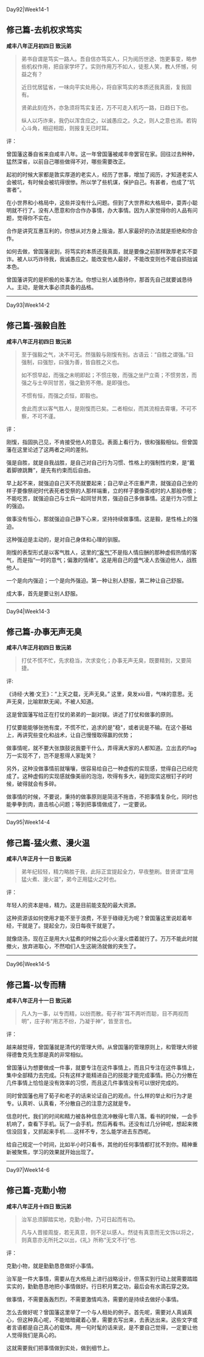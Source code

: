 Day92|Week14-1

## 修己篇-去机权求笃实

**咸丰八年正月初四日 致沅弟**

>弟书自谓是笃实一路人。吾自信亦笃实人，只为阅历世途、饱更事变，略参些机权作用，把自家学坏了。实则作用万不如人，徒惹人笑，教人怀憾，何益之有？
>
>近日忧居猛省，一味向平实处用心，将自家笃实的本质还我真面，复我固有。
>
>贤弟此刻在外，亦急须将笃实复还，万不可走入机巧一路，日趋日下也。
>
>纵人以巧诈来，我仍以浑含应之，以诚愚应之。久之，则人之意也消。若钩心斗角，相迎相距，则报复无已时耳。

评：


曾国藩这番自省来自咸丰八年。这一年曾国藩被咸丰帝罢官在家。回往过去种种，猛然深省，以前自己哪些做得不对，哪些需要改正。

起初的时候大家都是敦实厚道的老实人，经历了世事，增加了阅历，才知道老实人会被坑，有时候会被坑得很惨。所以学了些机谋，保护自己。有甚者，也成了“坑害者”。

在小世界和小格局中，这些并没有什么问题。但到了大世界和大格局中，耍弄小聪明就不行了。没有人愿意和你合作办事情，办大事情。因为人家觉得你的人品有问题，觉得你不实在。

合作是讲究互惠互利的，你想从对方身上揩油，那人家最好的办法就是拒绝和你合作。

如何去做，曾国藩说到，将笃实的本质还我真面，就是要像之前那样敦厚老实不耍诈。被人以巧诈待我，我诚愚应之。能改变他人最好，不能改变则也不能自损拙诚本色。

曾国藩讲究的是积极的处事方法。你想让别人诚恳待你，那首先自己就要诚恳待人。主动，是做大事必须具备的品格。

------

Day93|Week14-2

## 修己篇-强毅自胜

**咸丰八年正月初四日 致沅弟**

>至于强毅之气，决不可无。然强毅与刚愎有别。古语云：“自胜之谓强。”曰强制，曰强恕，曰强为善，皆自胜之义也。
>
>如不惯早起，而强之未明即起；不惯庄敬，而强之坐尸立斋；不惯劳苦，而强之与士卒同甘苦，强之勤劳不倦。是即强也。
>
>不惯有恒，而强之贞恒，即毅也。
>
>舍此而求以客气胜人，是刚愎而已矣。二者相似，而其流相去霄壤，不可不察，不可不谨。

评：

刚愎，指固执己见，不肯接受他人的意见。表面上看行为，很和强毅相似。但曾国藩在这里论述了这两者之间的差别。

强是自胜，就是自我战胜，是自己对自己行为习惯、性格上的强制性约束，是“戴着脚镣跳舞”，是先有约束而后自由。

早上起不来，就强迫自己天不亮就要起来；自己举止不庄重严肃，就强迫自己坐的样子要像祭祀时代表死者受祭的人那样端重，立的样子要像斋戒时的人那般恭敬；不能吃苦，就强迫自己与士兵一起同甘共苦，强迫自己多做事情。这是行为习惯上的强迫。

做事没有恒心，那就强迫自己静下心来，坚持持续做事情。这是毅，是性格上的强迫。

这种强迫是主动的，是对自己身体和心理的驯服。

刚愎的表型形式是以客气胜人，这里的[“客气”](https://zhidao.baidu.com/question/465638962.html)不是指人情应酬的那种虚假热情的客气，而是指“一时的意气；偏激的情绪”。这是用自己的盛气凌人去强迫他人，战胜他人。

一个是向内强迫；一个是向外强迫。第一种让别人舒服，第二种让自己舒服。

成大事，首先是要让别人舒服。

------

Day94|Week14-3

## 修己篇-办事无声无臭

**咸丰八年正月初四日 致沅弟**

>打仗不慌不忙，先求稳当，次求变化；办事无声无臭，既要精到，又要简捷。

评:

《诗经·大雅·文王》：“上天之载，无声无臭。” 这里，臭发xiù音，气味的意思。无声无臭，比喻默默无闻，不被人知道。

这是曾国藩写给正在打仗的弟弟的一副对联。讲述了打仗和做事的原则。

打仗要能能够张弛有度，不慌不忙，追求的是"稳"，或者说是不输。在这个基础上，再讲究些变化和战术，让自己慢慢取得赢的优势；

做事情呢，就不要大张旗鼓说我要干什么，弄得满大家的人都知道。立出去的flag万一实现不了，岂不是惹得人家耻笑？

另外，这种没做事情前就嚷嚷，很容易给自己一种虚假的实现感，觉得自己已经完成了。这种虚假的实现感就像美丽的泡泡，吹得有多大，碰到现实这根钉子的时候，破得就会有多碎。

做事情的时候，不要说，秉持的做事原则是简洁不拖沓，不把事情复杂化，同时也能拳拳到肉，直击核心问题；等到把事情做成了，一定要说。

------

Day95|Week14-4

## 修己篇-猛火煮、漫火温

**咸丰八年正月十一日 致沅弟**

> 弟年纪较轻，精力略胜于我，此际正宜提起全力，早夜整刷。昔贤谓“宜用猛火煮、漫火温”，弟今正用猛火之时也。

评：

年轻人的资本是啥，精力。这是目前能支配的最大资源。

这种资源该如何使用才能不至于浪费，不至于碌碌无为呢？曾国藩这里说趁着年经，干就是了。提起全力，没日每夜干就是了。

就像烧汤，现在正是用大火猛煮的时候之后小火漫火煨着就行了。万万不能此时就撤火，放弃进取心，不然咱们人生这碗汤就做的夹生了。

------

Day96|Week14-5

## 修己篇-以专而精

**咸丰八年正月十一日 致沅弟**

>凡人为一事，以专而精，以纷而散。荀子称“耳不两听而聪，目不两视而明”，庄子称“用志不纷，乃凝于神”，皆至言也。

评：

越来越觉得，曾国藩就是清代的管理大师。从曾国藩的管理原则上，和管理大师彼得德鲁克先生那是真的非常相似。

曾国藩认为想要做成一件事，就要专注在这件事情上，而且只专注在这件事情上，集中全部精力去完成。只有这样才能精进自己的技能才能完成事情。把心力分散在几件事情上恰恰是没有效率的习惯，而且这几件事情没有可以很好完成的。

同时曾国藩也用了荀子和老子的话来论证自己的观点。什么样的举止和行为才是专。认真听、认真看，不分散自己的注意力这就是专。

信息时代，我们的时间和精力被各种信息流冲散得七零八落。看书的时候，一会手机响了，查看下手机。玩了一会手机，然后再看书。还没有过几分钟呢，想起来微信没回复，又抓起来手机……这样不专，怎么能学进去东西呢。

给自己规定一个时间，比如半小时只看书，其他的任何事情都打扰不到你。精神重新被聚焦，学习的效果就开始出现了。

------

Day97|Week14-6

## 修己篇-克勤小物

**咸丰八年正月十四日 致沅弟**

>治军总须脚踏实地，克勤小物，乃可日起而有功。
>
>凡与人晋接周旋，若无真意，则不足以感人。然徒有真意而无文饰以将之，则真意亦无所托之以出，《礼》所称“无文不行”也.

评：

克勤小物，就是勤勤恳恳做好小事情。

治军是一件大事情，需要从在大格局上进行战略设计，但落实到行动上就需要踏踏实实的，勤勤恳恳地把小事情做好。行日积月累之功，最后会有水滴石穿之效。

做事情，不需要轰轰烈烈，不需要激情鸡汤，需要的是持续去做好小事情。

怎么去做好呢？曾国藩这里举了一个与人相处的例子。首先呢，需要对人真诚真心，但这种真心呢，不能暗暗藏着心里，需要去写出来，去表达出来。这些文字或者言语都是自己真心的载体。用一句时髦的话来说，是不要自己觉得，一定要让他人觉得我们是真心的。

这就需要我们把事情做到实处，做到细节上。









